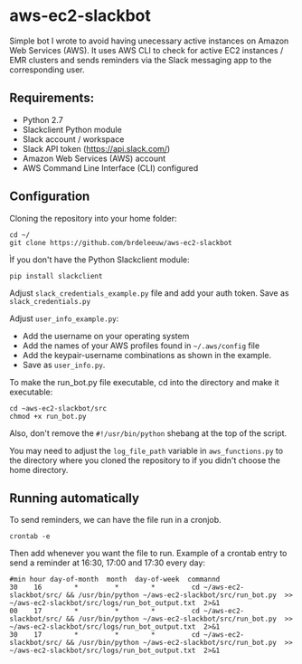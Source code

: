 # aws-ec2-slackbot

Simple bot I wrote to avoid having unecessary active instances on Amazon Web Services (AWS). It uses AWS CLI to check for active EC2 instances / EMR clusters and sends reminders via the Slack messaging app to the corresponding user.

## Requirements:

- Python 2.7
- Slackclient Python module 
- Slack account / workspace
- Slack API token (https://api.slack.com/)
- Amazon Web Services (AWS) account 
- AWS Command Line Interface (CLI) configured

## Configuration 

Cloning the repository into your home folder: 

```
cd ~/
git clone https://github.com/brdeleeuw/aws-ec2-slackbot
```

Ìf you don't have the Python Slackclient module:

```pip install slackclient```

Adjust ```slack_credentials_example.py``` file and add your auth token. Save as ```slack_credentials.py```

Adjust ```user_info_example.py```:

- Add the username on your operating system
- Add the names of your AWS profiles found in ```~/.aws/config``` file
- Add the keypair-username combinations as shown in the example. 
- Save as ```user_info.py```.

To make the run_bot.py file executable, cd into the directory and make it executable:

```
cd ~aws-ec2-slackbot/src
chmod +x run_bot.py
```

Also, don't remove the ```#!/usr/bin/python``` shebang at the top of the script. 

You may need to adjust the ```log_file_path``` variable in ```aws_functions.py``` to the directory where you cloned the repository to if you didn't choose the home directory.  


## Running automatically

To send reminders, we can have the file run in a cronjob.

```crontab -e```

Then add whenever you want the file to run. Example of a crontab entry to send a reminder at 16:30, 17:00 and 17:30 every day:

```
#min hour day-of-month  month  day-of-week  commannd
30    16        *         *        *         cd ~/aws-ec2-slackbot/src/ && /usr/bin/python ~/aws-ec2-slackbot/src/run_bot.py  >> ~/aws-ec2-slackbot/src/logs/run_bot_output.txt  2>&1
00    17        *         *        *         cd ~/aws-ec2-slackbot/src/ && /usr/bin/python ~/aws-ec2-slackbot/src/run_bot.py  >> ~/aws-ec2-slackbot/src/logs/run_bot_output.txt  2>&1
30    17        *         *        *         cd ~/aws-ec2-slackbot/src/ && /usr/bin/python ~/aws-ec2-slackbot/src/run_bot.py  >> ~/aws-ec2-slackbot/src/logs/run_bot_output.txt  2>&1
```

